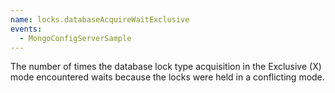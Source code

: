 ```yaml
---
name: locks.databaseAcquireWaitExclusive
events:
  - MongoConfigServerSample
---
```


The number of times the database lock type acquisition in the Exclusive (X) mode encountered waits because the locks were held in a conflicting mode.